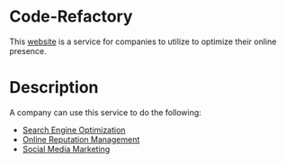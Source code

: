 # Code-Refactory
This [website](https://cmferracci.github.io/Code-Refactory/) is a service for companies to utilize to optimize their online presence.

# Description
A company can use this service to do the following:
* [Search Engine Optimization](https://cmferracci.github.io/Code-Refactory/#search-engine-optimization)
* [Online Reputation Management](https://cmferracci.github.io/Code-Refactory/#online-reputation-management)
* [Social Media Marketing](https://cmferracci.github.io/Code-Refactory/#social-media-marketing)


